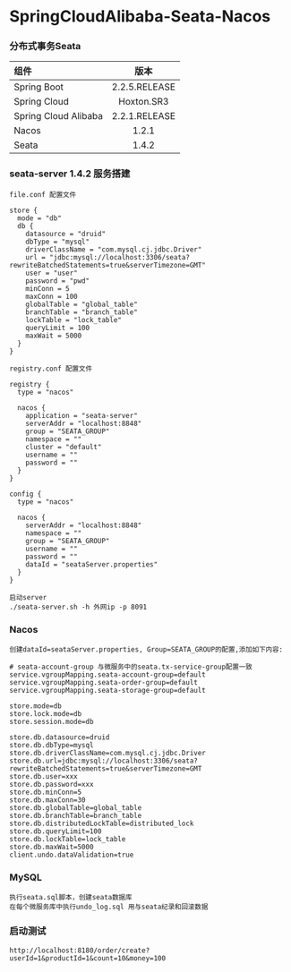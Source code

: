 # SpringCloudAlibaba-Seata-Nacos
### 分布式事务Seata
| 组件 | 版本 |  
| :------------- | :----------: | 
| Spring Boot | 2.2.5.RELEASE |
|Spring Cloud|Hoxton.SR3|
|Spring Cloud Alibaba|2.2.1.RELEASE|
|Nacos|1.2.1|
|Seata|1.4.2|


### seata-server 1.4.2 服务搭建
    file.conf 配置文件
     
    store {
      mode = "db"
      db {
        datasource = "druid"
        dbType = "mysql"
        driverClassName = "com.mysql.cj.jdbc.Driver"
        url = "jdbc:mysql://localhost:3306/seata?rewriteBatchedStatements=true&serverTimezone=GMT"
        user = "user"
        password = "pwd"
        minConn = 5
        maxConn = 100
        globalTable = "global_table"
        branchTable = "branch_table"
        lockTable = "lock_table"
        queryLimit = 100
        maxWait = 5000
      }
    }
    
    registry.conf 配置文件
    
    registry {
      type = "nacos"
    
      nacos {
        application = "seata-server"
        serverAddr = "localhost:8848"
        group = "SEATA_GROUP"
        namespace = ""
        cluster = "default"
        username = ""
        password = ""
      }
    }
    
    config {
      type = "nacos"
   
      nacos {
        serverAddr = "localhost:8848"
        namespace = ""
        group = "SEATA_GROUP"
        username = ""
        password = ""
        dataId = "seataServer.properties"
      }
    }
    
    启动server
    ./seata-server.sh -h 外网ip -p 8091
    

### Nacos 
    创建dataId=seataServer.properties, Group=SEATA_GROUP的配置,添加如下内容:
    
    # seata-account-group 与微服务中的seata.tx-service-group配置一致 
    service.vgroupMapping.seata-account-group=default
    service.vgroupMapping.seata-order-group=default
    service.vgroupMapping.seata-storage-group=default
    
    store.mode=db
    store.lock.mode=db
    store.session.mode=db
    
    store.db.datasource=druid
    store.db.dbType=mysql
    store.db.driverClassName=com.mysql.cj.jdbc.Driver
    store.db.url=jdbc:mysql://localhost:3306/seata?rewriteBatchedStatements=true&serverTimezone=GMT
    store.db.user=xxx
    store.db.password=xxx
    store.db.minConn=5
    store.db.maxConn=30
    store.db.globalTable=global_table
    store.db.branchTable=branch_table
    store.db.distributedLockTable=distributed_lock
    store.db.queryLimit=100
    store.db.lockTable=lock_table
    store.db.maxWait=5000
    client.undo.dataValidation=true

### MySQL
    执行seata.sql脚本，创建seata数据库
    在每个微服务库中执行undo_log.sql 用与seata纪录和回滚数据
    
### 启动测试
    http://localhost:8180/order/create?userId=1&productId=1&count=10&money=100